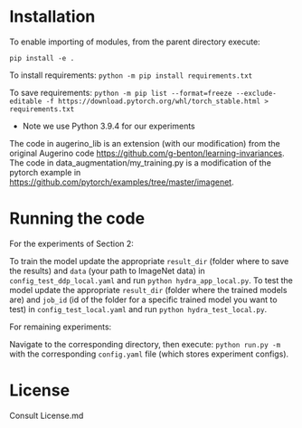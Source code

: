 

# Installation

To enable importing of modules, from the parent directory execute:

`pip install -e .`


To install requirements: `python -m pip install requirements.txt`

To save requirements: `python -m pip list --format=freeze --exclude-editable -f https://download.pytorch.org/whl/torch_stable.html > requirements.txt`

* Note we use Python 3.9.4 for our experiments

The code in augerino_lib is an extension (with our modification) from the original Augerino code https://github.com/g-benton/learning-invariances. The code in data_augmentation/my_training.py is a modification of the pytorch example in https://github.com/pytorch/examples/tree/master/imagenet.

# Running the code 

For the experiments of Section 2:

To train the model update the appropriate `result_dir` (folder where to save the results) and `data` (your path to ImageNet data) in `config_test_ddp_local.yaml` and run `python hydra_app_local.py`.
To test the model update the appropriate `result_dir` (folder where the trained models are) and `job_id` (id of the folder for a specific trained model you want to test) in `config_test_local.yaml` and run `python hydra_test_local.py`.


For remaining experiments: 

Navigate to the corresponding directory, then execute: `python run.py -m` with the corresponding `config.yaml` file (which stores experiment configs).

# License

Consult License.md
